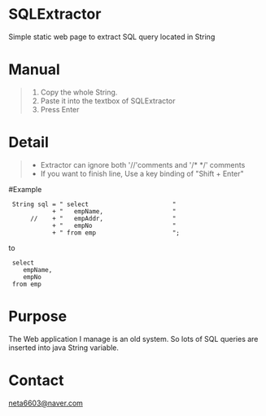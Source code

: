 # SQLExtractor
Simple static web page to extract SQL query located in String 


# Manual
> 1. Copy the whole String.
> 2. Paste it into the textbox of SQLExtractor
> 3. Press Enter


# Detail
> * Extractor can ignore both '//'comments and '/* */' comments
> * If you want to finish line, Use a key binding of "Shift + Enter"


#Example
```
 String sql = " select                       "
            + "   empName,                   "
      //    + "   empAddr,                   "
            + "   empNo                      "
            + " from emp                     ";  
```

to

```
 select
    empName,
    empNo
 from emp
```


# Purpose 
The Web application I manage is an old system. So lots of SQL queries are inserted into java String variable.


# Contact
neta6603@naver.com
